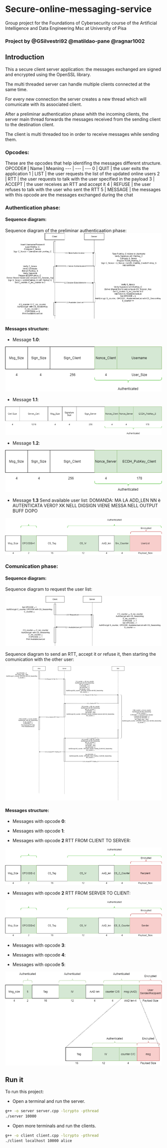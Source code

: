 
# Secure-online-messaging-service
Group project for the Foundations of Cybersecurity course of the Artificial Intelligence and Data Engineering Msc at University of Pisa

### Project by @GSilvestri92 @matildao-pane @ragnar1002

## Introduction
This a secure client server application: the messages exchanged are signed and encrypted using the OpenSSL library.

The multi threaded server can handle multiple clients connected at the same time.

For every new connection the server creates a new thread which will comunicate with its associated client.

After a preliminar authentication phase whith the incoming clients, the server main thread forwards the messages received from the sending client to the destination client.

The client is multi threaded too in order to receive messages while sending them.

### Opcodes:
These are the opcodes that help identifing the messages different structure.
OPCODE# | Name | Meaning 
---  | --- | ---
0 | QUIT | the user exits the application
1 | LIST | the user requests the list of the updated online users
2 | RTT | the user requests to talk with the user specified in the payload
3 | ACCEPT | the user receives an RTT and accept it
4 | REFUSE | the user refuses to talk with the user who sent the RTT
5 | MESSAGE | the messages with this opcode are the messages exchanged during the chat
 
### Authentication phase:

#### Sequence diagram:

Sequence diagram of the preliminar authenticaation phase:
![flow_Auth](/Documentation/Flow_1_Server_Auth.png)

#### Messages structure:
- Message **1.0**:

![mex10](/Documentation/1.0.png)

- Message **1.1**:

![mex11](/Documentation/1.1.png)

- Message **1.2**:

![mex12](/Documentation/1.2.png)

- Message **1.3** Send available user list:  DOMANDA: MA LA ADD_LEN NN è AUTENTICATA VERO? XK NELL DIGSIGN VIENE MESSA NELL OUTPUT BUFF DOPO

![mex13opcodeLIST](/Documentation/1.3_opcodeLIST.png)

### Comunication phase:

#### Sequence diagram:

Sequence diagram to request the user list:

![flow_Op1](/Documentation/opcode1.png)

Sequence diagram to send an RTT, accept it or refuse it, then starting the comunication with the other user:

![flow_Op234](/Documentation/opcode234.png)

#### Messages structure:

- Messages with opcode **0**:

 

- Messages with opcode **1**:

 

- Messages with opcode **2** RTT FROM CLIENT TO SERVER:

![opcode2_RTT_C_S](/Documentation/opcode2_RTT_C_S.png)

- Messages with opcode **2** RTT FROM SERVER TO CLIENT:

![opcode2_RTT_S_C](/Documentation/opcode2_RTT_S_C.png)


- Messages with opcode **3**:

 

- Messages with opcode **4**:

 


- Messages with opcode **5**:

![opcode5](/Documentation/opcode5.png)



## Run it
To run this project:

- Open a terminal and run the server.
```sh
g++ -o server server.cpp -lcrypto -pthread
./server 10000
```

- Open more terminals and run the clients. 
```sh
g++ -o client client.cpp -lcrypto -pthread
./client localhost 10000 alice
```

